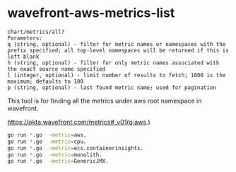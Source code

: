 # wavefront-aws-metrics-list

```
chart/metrics/all?
Parameters:
q (string, optional) - filter for metric names or namespaces with the prefix specified; all top-level namespaces will be returned if this is left blank
h (string, optional) - filter for only metric names associated with the exact source name specified
l (integer, optional) - limit number of results to fetch; 1000 is the maximum; defaults to 100
p (string, optional) - last found metric name; used for pagination
```

This tool is for finding all the metrics under aws root namespace in wavefront.

https://okta.wavefront.com/metrics#_v01(q:aws.)

```bash
go run *.go  -metric=aws.
go run *.go  -metric=cpu.
go run *.go  -metric=ecs.containerinsights.
go run *.go  -metric=monolith.
go run *.go  -metric=GenericJMX.
```